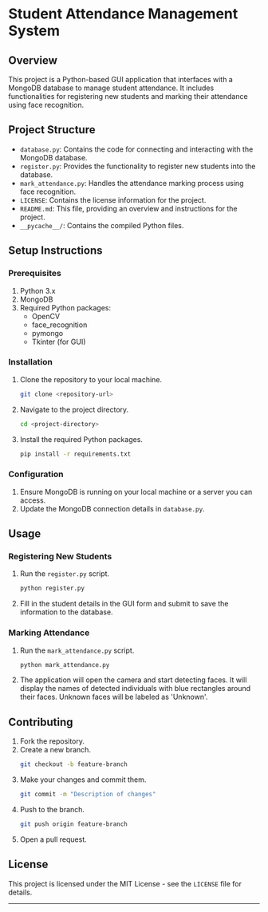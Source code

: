 

# Student Attendance Management System

## Overview

This project is a Python-based GUI application that interfaces with a MongoDB database to manage student attendance. It includes functionalities for registering new students and marking their attendance using face recognition.

## Project Structure

- `database.py`: Contains the code for connecting and interacting with the MongoDB database.
- `register.py`: Provides the functionality to register new students into the database.
- `mark_attendance.py`: Handles the attendance marking process using face recognition.
- `LICENSE`: Contains the license information for the project.
- `README.md`: This file, providing an overview and instructions for the project.
- `__pycache__/`: Contains the compiled Python files.

## Setup Instructions

### Prerequisites

1. Python 3.x
2. MongoDB
3. Required Python packages:
   - OpenCV
   - face_recognition
   - pymongo
   - Tkinter (for GUI)

### Installation

1. Clone the repository to your local machine.
    ```bash
    git clone <repository-url>
    ```
2. Navigate to the project directory.
    ```bash
    cd <project-directory>
    ```
3. Install the required Python packages.
    ```bash
    pip install -r requirements.txt
    ```

### Configuration

1. Ensure MongoDB is running on your local machine or a server you can access.
2. Update the MongoDB connection details in `database.py`.

## Usage

### Registering New Students

1. Run the `register.py` script.
    ```bash
    python register.py
    ```
2. Fill in the student details in the GUI form and submit to save the information to the database.

### Marking Attendance

1. Run the `mark_attendance.py` script.
    ```bash
    python mark_attendance.py
    ```
2. The application will open the camera and start detecting faces. It will display the names of detected individuals with blue rectangles around their faces. Unknown faces will be labeled as 'Unknown'.

## Contributing

1. Fork the repository.
2. Create a new branch.
    ```bash
    git checkout -b feature-branch
    ```
3. Make your changes and commit them.
    ```bash
    git commit -m "Description of changes"
    ```
4. Push to the branch.
    ```bash
    git push origin feature-branch
    ```
5. Open a pull request.

## License

This project is licensed under the MIT License - see the `LICENSE` file for details.

---
